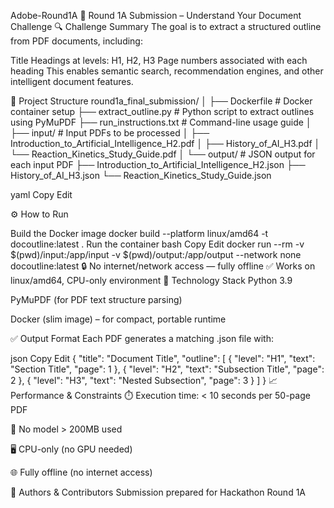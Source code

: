 Adobe-Round1A 📘 Round 1A Submission – Understand Your Document Challenge 🔍 Challenge Summary The goal is to extract a structured outline from PDF documents, including:

Title Headings at levels: H1, H2, H3 Page numbers associated with each heading This enables semantic search, recommendation engines, and other intelligent document features.

📂 Project Structure round1a_final_submission/ │ ├── Dockerfile # Docker container setup ├── extract_outline.py # Python script to extract outlines using PyMuPDF ├── run_instructions.txt # Command-line usage guide │ ├── input/ # Input PDFs to be processed │ ├── Introduction_to_Artificial_Intelligence_H2.pdf │ ├── History_of_AI_H3.pdf │ └── Reaction_Kinetics_Study_Guide.pdf │ └── output/ # JSON output for each input PDF ├── Introduction_to_Artificial_Intelligence_H2.json ├── History_of_AI_H3.json └── Reaction_Kinetics_Study_Guide.json

yaml Copy Edit

⚙️ How to Run

Build the Docker image docker build --platform linux/amd64 -t docoutline:latest .
Run the container bash Copy Edit docker run --rm
-v $(pwd)/input:/app/input
-v $(pwd)/output:/app/output
--network none
docoutline:latest 🔒 No internet/network access — fully offline ✅ Works on linux/amd64, CPU-only environment
🧠 Technology Stack Python 3.9

PyMuPDF (for PDF text structure parsing)

Docker (slim image) – for compact, portable runtime

✅ Output Format Each PDF generates a matching .json file with:

json Copy Edit { "title": "Document Title", "outline": [ { "level": "H1", "text": "Section Title", "page": 1 }, { "level": "H2", "text": "Subsection Title", "page": 2 }, { "level": "H3", "text": "Nested Subsection", "page": 3 } ] } 📈 Performance & Constraints ⏱️ Execution time: < 10 seconds per 50-page PDF

💾 No model > 200MB used

🖥️ CPU-only (no GPU needed)

🌐 Fully offline (no internet access)

👤 Authors & Contributors Submission prepared for Hackathon Round 1A
